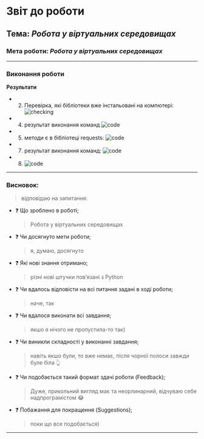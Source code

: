 # Звіт до роботи

## Тема: _Робота у віртуальних середовищах_

### Мета роботи: _Робота у віртуальних середовищах_

---

### Виконання роботи

**Результати**

- 2.  Перевірка, які бібліотеки вже інстальовані на компютері:
      ![checking](/Users/sofiayarema/cocojambo-2/chapter_2/lab_1/pictures/2.png)
- 4.  результат виконання команд
      ![code](/Users/sofiayarema/cocojambo-2/chapter_2/lab_1/pictures/4.png)
- 5.  методи є в бібліотеці requests:
      ![code](/Users/sofiayarema/cocojambo-2/chapter_2/lab_1/pictures/5.png)
- 7.  результат виконання команд:
      ![code](/Users/sofiayarema/cocojambo-2/chapter_2/lab_1/pictures/7.png)
- 8.  ![code](/workspaces/cocojambo/lab_4/pictures/7.png)

---

### Висновок:

> відповідаю на запитання:

- :question: Що зроблено в роботі;
  > Робота у віртуальних середовищах
- :question: Чи досягнуто мети роботи;
  > я, думаю, досягнуто
- :question: Які нові знання отримано;
  > різні нові штучки повʼязані з Python
- :question: Чи вдалось відповісти на всі питання задані в ході роботи;
  > наче, так
- :question: Чи вдалося виконати всі завдання;
  > якшо я нічого не пропустила-то так)
- :question: Чи виникли складності у виконанні завдання;
  > навіть якшо були, то вже немає, після чорної полоси завжди буле біла :point_up_2:
- :question: Чи подобається такий формат здачі роботи (Feedback);
  > Дуже, прикольний вигляд має та неорлинарний, відчуваю себе надпрограмістом :joy:
- :question: Побажання для покращення (Suggestions);
  > поки що все подобається)

---
